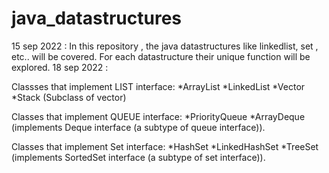# java_datastructures
15 sep 2022 : In this repository , the java datastructures like linkedlist, set , etc.. will be covered.
For each datastructure their unique function will be explored.
18 sep 2022 :

Classses that implement LIST interface:
  *ArrayList
  *LinkedList
  *Vector
  *Stack (Subclass of vector)

Classes that implement QUEUE interface:
  *PriorityQueue
  *ArrayDeque (implements Deque interface (a subtype of queue interface)).

Classes that implement Set interface:
  *HashSet
  *LinkedHashSet
  *TreeSet (implements SortedSet interface (a subtype of set interface)).
  

